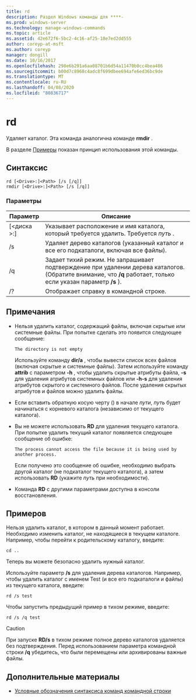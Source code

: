 ```yaml
---
title: rd
description: Раздел Windows команды для ****-
ms.prod: windows-server
ms.technology: manage-windows-commands
ms.topic: article
ms.assetid: 42e672f6-5bc2-4c16-af25-18e7ed2dd555
author: coreyp-at-msft
ms.author: coreyp
manager: dongill
ms.date: 10/16/2017
ms.openlocfilehash: 298e6b291a6aa08701b6d54a11470b0cc4bea486
ms.sourcegitcommit: b00d7c8968c4adc8f699dbee694afe6ed36bc9de
ms.translationtype: MT
ms.contentlocale: ru-RU
ms.lasthandoff: 04/08/2020
ms.locfileid: "80836717"
---
```

# <a name="rd"></a>rd



Удаляет каталог. Эта команда аналогична команде **rmdir** .

В разделе [Примеры](#BKMK_examples) показан принцип использования этой команды.

## <a name="syntax"></a>Синтаксис

```
rd [<Drive>:]<Path> [/s [/q]]
rmdir [<Drive>:]<Path> [/s [/q]]
```

### <a name="parameters"></a>Параметры

|     Параметр     |                                                                 Описание                                                                  |
|-------------------|----------------------------------------------------------------------------------------------------------------------------------------------|
| [\<диска >:]<Path> |                      Указывает расположение и имя каталога, который требуется удалить. Требуется *путь* .                       |
|        /s         |                     Удаляет дерево каталогов (указанный каталог и все его подкаталоги, включая все файлы).                      |
|        /q         | Задает тихий режим. Не запрашивает подтверждение при удалении дерева каталогов. (Обратите внимание, что **/q** работает, только если указан параметр **/s** ). |
|        /?         |                                                     Отображает справку в командной строке.                                                     |

## <a name="remarks"></a>Примечания

-   Нельзя удалить каталог, содержащий файлы, включая скрытые или системные файлы. При попытке сделать это появится следующее сообщение:

    `The directory is not empty`

    Используйте команду **dir/a** , чтобы вывести список всех файлов (включая скрытые и системные файлы). Затем используйте команду **attrib** с параметром **-h** , чтобы удалить скрытые атрибуты файла, **-s** для удаления атрибутов системных файлов или **-h-s** для удаления атрибутов скрытого и системного файлов. После удаления скрытых атрибутов и файлов можно удалить файлы.
-   Если вставить обратную косую черту (\) в начале *пути*, *путь* будет начинаться с корневого каталога (независимо от текущего каталога).
-   Вы не можете использовать **RD** для удаления текущего каталога. При попытке удалить текущий каталог появляется следующее сообщение об ошибке:

    `The process cannot access the file because it is being used by another process.`

    Если получено это сообщение об ошибке, необходимо выбрать другой каталог (не подкаталог текущего каталога), а затем использовать **RD** (укажите *путь* при необходимости).
-   Команда **RD** с другими параметрами доступна в консоли восстановления.

## <a name="examples"></a><a name=BKMK_examples></a>Примеров

Нельзя удалить каталог, в котором в данный момент работает. Необходимо изменить каталог, не находящиеся в текущем каталоге. Например, чтобы перейти к родительскому каталогу, введите:
```
cd ..
```
Теперь вы можете безопасно удалить нужный каталог.

Используйте параметр **/s** для удаления дерева каталогов. Например, чтобы удалить каталог с именем Test (и все его подкаталоги и файлы) из текущего каталога, введите:
```
rd /s test
```
Чтобы запустить предыдущий пример в тихом режиме, введите:
```
rd /s /q test
```

> [!CAUTION]
> При запуске **RD/s** в тихом режиме полное дерево каталогов удаляется без подтверждения. Перед использованием параметра командной строки **/q** убедитесь, что были перемещены или архивированы важные файлы.

## <a name="additional-references"></a>Дополнительные материалы

- [Условные обозначения синтаксиса команд командной строки](command-line-syntax-key.md)